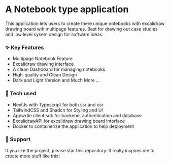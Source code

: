 # A Notebook type application

This application lets users to create there unique notebooks with excalidraw drawing board wih multipage features. Best for drawing out case
studies and low level sysem design for software ideas.

### ✨ Key Features
- Multipage Notebook Feature
- Excalidraw drawing interface
- A clean Dashboard for managing notebooks
- High-quality and Clean Design
- Dark and Light Version
and Much More ...

### 🔨 Tech used
- NextJs with Typescript for both ssr and csr
- TailwindCSS and Shadcn for Styling and UI
- Appwrtie client sdk for backend, authentication and database
- ExcalidrawAPI for excalidraw drawing board interface
- Docker to containerize the application to help deployment


### 💜 Support
If you like the project, please star this repository. It really inspires me to create more stuff like this!

